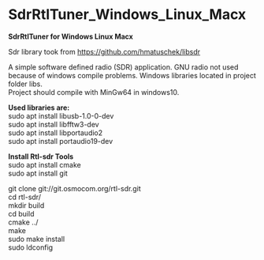# SdrRtlTuner_Windows_Linux_Macx
 <b>SdrRtlTuner for Windows Linux Macx</b>
 
 Sdr library took from https://github.com/hmatuschek/libsdr
 
 A simple software defined radio (SDR) application.
 GNU radio not used because of windows compile problems. Windows libraries located in project folder libs.</br>
 Project should compile with MinGw64 in windows10.</br>
 
 <b>Used libraries are:</b></br>
 sudo apt install libusb-1.0-0-dev</br>
 sudo apt install libfftw3-dev </br>
 sudo apt install libportaudio2 </br>
 sudo apt install portaudio19-dev</br>
 
 <b>Install Rtl-sdr Tools</b></br>
 sudo apt  install cmake</br>
 sudo apt  install git</br>

 git clone git://git.osmocom.org/rtl-sdr.git</br>
 cd rtl-sdr/</br>
 mkdir build</br>
 cd build</br>
 cmake ../</br>
 make</br>
 sudo make install</br>
 sudo ldconfig</br>
